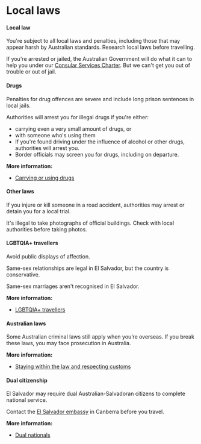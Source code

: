 # Local laws

#### Local law

You're subject to all local laws and penalties, including those that may appear harsh by Australian standards. Research local laws before travelling.

If you're arrested or jailed, the Australian Government will do what it can to help you under our [Consular Services Charter](/consular-services/consular-services-charter "Consular Services Charter"). But we can't get you out of trouble or out of jail.

#### Drugs

Penalties for drug offences are severe and include long prison sentences in local jails.

Authorities will arrest you for illegal drugs if you're either:

* carrying even a very small amount of drugs, or
* with someone who's using them
* If you're found driving under the influence of alcohol or other drugs, authorities will arrest you.
* Border officials may screen you for drugs, including on departure.

**More information:**

* [Carrying or using drugs](/before-you-go/laws/drugs "Carrying or using drugs")

#### Other laws

If you injure or kill someone in a road accident, authorities may arrest or detain you for a local trial.

It's illegal to take photographs of official buildings. Check with local authorities before taking photos.

#### LGBTQIA+ travellers

Avoid public displays of affection.

Same-sex relationships are legal in El Salvador, but the country is conservative.

Same-sex marriages aren't recognised in El Salvador.

**More information:**

* [LGBTQIA+ travellers](/before-you-go/who-you-are/LGBTQIA "Advice for LGBTQIA+ travellers")

#### Australian laws

Some Australian criminal laws still apply when you’re overseas. If you break these laws, you may face prosecution in Australia.

**More information:**

* [Staying within the law and respecting customs](/before-you-go/laws "Staying within the law")

#### Dual citizenship

El Salvador may require dual Australian-Salvadoran citizens to complete national service.

Contact the [El Salvador embassy](https://protocol.dfat.gov.au/Public/Missions/62) in Canberra before you travel.

**More information:**

* [Dual nationals](/before-you-go/who-you-are/dual-nationals "Advice for dual nationals")